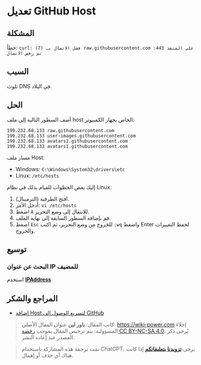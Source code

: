 # تعديل GitHub Host

## المشكلة

خطأ: `curl: (7) فشل الاتصال بـ raw.githubusercontent.com على المنفذ 443: تم رفض الاتصال`

## السبب

تلوث DNS في البلاد.

## الحل

أضف السطور التالية إلى ملف host الخاص بجهاز الكمبيوتر:

```
199.232.68.133 raw.githubusercontent.com
199.232.68.133 user-images.githubusercontent.com
199.232.68.133 avatars2.githubusercontent.com
199.232.68.133 avatars1.githubusercontent.com
```

مسار ملف Host:

- Windows: `C:\Windows\System32\drivers\etc`
- Linux: `/etc/hosts`

إليك بعض الخطوات للقيام بذلك في نظام Linux:

1. افتح الطرفية (الترمينال).
2. أدخل الأمر: `vi /etc/hosts`
3. اضغط `A` للانتقال إلى وضع التحرير.
4. قم بإضافة السطور السابقة إلى نهاية الملف.
5. اضغط `Esc` للخروج من وضع التحرير، ثم اكتب `:wq` واضغط Enter لحفظ التغييرات والخروج.

## توسيع

### البحث عن عنوان IP للمضيف

استخدم [**IPAddress**](https://www.ipaddress.com/)

## المراجع والشكر

- [إضافة Host لتسريع الوصول إلى GitHub](https://yangshun.win/blogs/2b7abf4f/#%E4%BF%AE%E6%94%B9-host)

> كاتب المقال: **باور لين**
> عنوان المقال الأصلي: <https://wiki-power.com>
> إخلاء المسؤولية: يتم ترخيص المقال بموجب [رخصة CC BY-NC-SA 4.0](https://creativecommons.org/licenses/by/4.0/deed.zh)، يُرجى ذكر المصدر عند إعادة النشر.

> تمت ترجمة هذه المشاركة باستخدام ChatGPT، يرجى [**تزويدنا بتعليقاتكم**](https://github.com/linyuxuanlin/Wiki_MkDocs/issues/new) إذا كانت هناك أي حذف أو إهمال.
